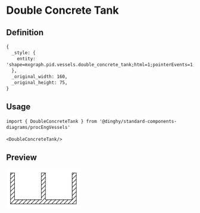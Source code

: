 # Double Concrete Tank

## Definition

```
{
  _style: { 
    entity: 'shape=mxgraph.pid.vessels.double_concrete_tank;html=1;pointerEvents=1;align=center;verticalLabelPosition=bottom;verticalAlign=top;dashed=0;',
  },
  _original_width: 160,
  _original_height: 75,
}
```

## Usage

```
import { DoubleConcreteTank } from '@dinghy/standard-components-diagrams/procEngVessels'

<DoubleConcreteTank/>
```

## Preview

<img src="./double-concrete-tank.png" width="200"/>
